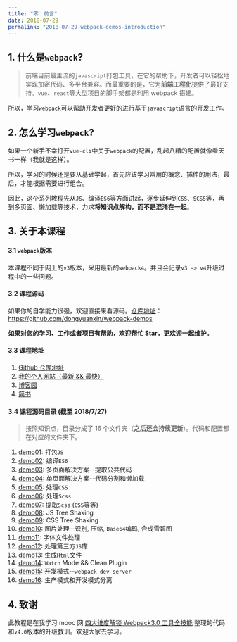 ```yaml
---
title: "零：前言"
date: 2018-07-29
permalink: "2018-07-29-webpack-demos-introduction"
---
```


## 1. 什么是`webpack`?

> 前端目前最主流的`javascript`打包工具，在它的帮助下，开发者可以轻松地实现加密代码、多平台兼容。而最重要的是，它为**前端工程化**提供了最好支持。`vue`、`react`等大型项目的脚手架都是利用 webpack 搭建。

所以，学习`webpack`可以帮助开发者更好的进行基于`javascript`语言的开发工作。

## 2. 怎么学习`webpack`?

如果一个新手不幸打开`vue-cli`中关于`webpack`的配置，乱起八糟的配置就像看天书一样（我就是这样）。

所以，学习的时候还是要从基础学起，首先应该学习常用的概念、插件的用法，最后，才能根据需要进行组合。

因此，这个系列教程先从`JS`、编译`ES6`等方面讲起，逐步延伸到`CSS`、`SCSS`等，再到多页面、懒加载等技术，力求**将知识点解构，而不是混淆在一起**。

## 3. 关于本课程

#### 3.1 `webpack`版本

本课程不同于网上的`v3`版本，采用最新的`webpack4`。并且会记录`v3 -> v4`升级过程中的一些问题。

#### 3.2 课程源码

如果你的自学能力很强，欢迎直接来看源码。[仓库地址](https://github.com/dongyuanxin/webpack-demos)：https://github.com/dongyuanxin/webpack-demos

**如果对您的学习、工作或者项目有帮助，欢迎帮忙 Star，更欢迎一起维护。**

#### 3.3 课程地址

1.  [Github 仓库地址](https://github.com/dongyuanxin/webpack-demos)
2.  [我的个人网站（最新 && 最快）](http://yuanxin.me)
3.  [博客园](http://www.cnblogs.com/geyouneihan/)
4.  [简书](https://www.jianshu.com/u/d1570f4a618a)

#### 3.4 课程源码目录 (截至 2018/7/27)

> 按照知识点，目录分成了 16 个文件夹（**之后还会持续更新**）。代码和配置都在对应的文件夹下。

1.  [demo01](https://github.com/dongyuanxin/webpack-demos/tree/master/demo01): 打包`JS`
2.  [demo02](https://github.com/dongyuanxin/webpack-demos/tree/master/demo02): 编译`ES6`
3.  [demo03](https://github.com/dongyuanxin/webpack-demos/tree/master/demo03): 多页面解决方案--提取公共代码
4.  [demo04](https://github.com/dongyuanxin/webpack-demos/tree/master/demo04): 单页面解决方案--代码分割和懒加载
5.  [demo05](https://github.com/dongyuanxin/webpack-demos/tree/master/demo05): 处理`CSS`
6.  [demo06](https://github.com/dongyuanxin/webpack-demos/tree/master/demo06): 处理`Scss`
7.  [demo07](https://github.com/dongyuanxin/webpack-demos/tree/master/demo07): 提取`Scss` (`CSS`等等)
8.  [demo08](https://github.com/dongyuanxin/webpack-demos/tree/master/demo08): JS Tree Shaking
9.  [demo09](https://github.com/dongyuanxin/webpack-demos/tree/master/demo09): CSS Tree Shaking
10. [demo10](https://github.com/dongyuanxin/webpack-demos/tree/master/demo10): 图片处理--识别, 压缩, `Base64`编码, 合成雪碧图
11. [demo11](https://github.com/dongyuanxin/webpack-demos/tree/master/demo11): 字体文件处理
12. [demo12](https://github.com/dongyuanxin/webpack-demos/tree/master/demo12): 处理第三方`JS`库
13. [demo13](https://github.com/dongyuanxin/webpack-demos/tree/master/demo13): 生成`Html`文件
14. [demo14](https://github.com/dongyuanxin/webpack-demos/tree/master/demo14): `Watch` Mode && Clean Plugin
15. [demo15](https://github.com/dongyuanxin/webpack-demos/tree/master/demo15): 开发模式--`webpack-dev-server`
16. [demo16](https://github.com/dongyuanxin/webpack-demos/tree/master/demo16): 生产模式和开发模式分离

## 4. 致谢

此教程是在我学习 mooc 网 [四大维度解锁 Webpack3.0 工具全技能](https://coding.imooc.com/class/171.html) 整理的代码和`v4.0`版本的升级教训。欢迎大家去学习。

